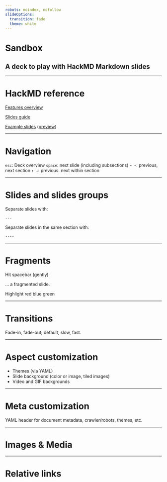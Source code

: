 ```yaml
---
robots: noindex, nofollow
slideOptions:
  transition: fade
  theme: white
---
```


# Sandbox

## A deck to play with HackMD Markdown slides

---

# HackMD reference

[Features overview](https://hackmd.io/features)

[Slides guide](https://hackmd.io/s/how-to-create-slide-deck)

[Example slides](https://hackmd.io/slide-example?both) ([preview](https://hackmd.io/p/slide-example))

---

# Navigation

`esc`: Deck overview
`space`: next slide (including subsections)
`← →`: previous, next section
`↑ ↓`: previous. next within section

---

# Slides and slides groups

Separate slides with:

```
---
```

Separate slides in the same section with:

```
----
```

---

# Fragments

Hit spacebar (gently)

<span>... a<!-- .element: class="fragment" data-fragment-index="1" --></span> <span>fragmented<!-- .element: class="fragment" data-fragment-index="2" --></span> <span>slide.<!-- .element: class="fragment" data-fragment-index="3" --></span>

Highlight <span><!-- .element: class="fragment highlight-red" -->red</span> <span><!-- .element: class="fragment highlight-blue" -->blue</span> <span><!-- .element: class="fragment highlight-green"-->green</span>

---

# Transitions

<!-- .slide: data-transition="fade-in convex-out" -->

Fade-in, fade-out; default, slow, fast.

---

# Aspect customization

* Themes (via YAML)
* Slide background (color or image, tiled images)
* Video and GIF backgrounds

---

# Meta customization

YAML header for document metadata, crawler/robots, themes, etc.

---

# Images & Media

---

# Relative links
